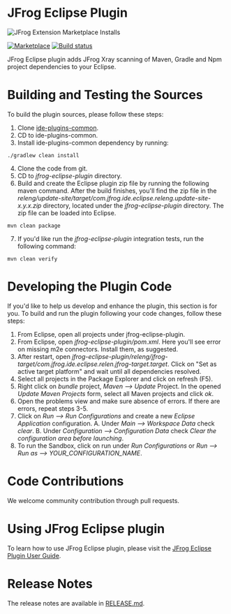 # JFrog Eclipse Plugin 

![JFrog Extension Marketplace Installs](https://img.shields.io/eclipse-marketplace/dt/jfrog-eclipse-plugin?label=marketplace%20installs&style=for-the-badge)

[![Marketplace](https://img.shields.io/badge/marketplace-eclipse-blue)](https://marketplace.eclipse.org/content/jfrog-eclipse-plugin)
[![Build status](https://ci.appveyor.com/api/projects/status/3x4apxgugex3b4hp?svg=true)](https://ci.appveyor.com/project/jfrog-ecosystem/jfrog-eclipse-plugin)


JFrog Eclipse plugin adds JFrog Xray scanning of Maven, Gradle and Npm project dependencies to your Eclipse.

# Building and Testing the Sources

To build the plugin sources, please follow these steps:
1. Clone [ide-plugins-common](https://github.com/jfrog/ide-plugins-common).
2. CD to ide-plugins-common.
3. Install ide-plugins-common dependency by running:
```
./gradlew clean install
```
4. Clone the code from git.
5. CD to *jfrog-eclipse-plugin* directory.
6. Build and create the Eclipse plugin zip file by running the following maven command.
After the build finishes, you'll find the zip file in the *releng/update-site/target/com.jfrog.ide.eclipse.releng.update-site-x.y.x.zip* directory, located under the *jfrog-eclipse-plugin* directory.
The zip file can be loaded into Eclipse.
```
mvn clean package
```
7. If you'd like run the *jfrog-eclipse-plugin* integration tests, run the following command:
```
mvn clean verify
```

# Developing the Plugin Code
If you'd like to help us develop and enhance the plugin, this section is for you.
To build and run the plugin following your code changes, follow these steps:

1. From Eclipse, open all projects under jfrog-eclipse-plugin.
2. From Eclipse, open *jfrog-eclipse-plugin/pom.xml*. Here you'll see error on missing m2e connectors. Install them, as suggested.
3. After restart, open *jfrog-eclipse-plugin/releng/jfrog-target/com.jfrog.ide.eclipse.relen.jfrog-target.target*. Click on "Set as active target platform" and wait until all dependencies resolved.
4. Select all projects in the Package Explorer and click on refresh (F5).
5. Right click on *bundle* project, *Maven --> Update* Project. In the opened *Update Maven Projects* form, select all Maven projects and click *ok*.
6. Open the problems view and make sure absence of errors. If there are errors, repeat steps 3-5.
7. Click on *Run --> Run Configurations* and create a new *Eclipse Application* configuration.
	A. Under *Main --> Workspace Data* check *clear*. 
	B. Under *Configuration --> Configuration Data* check *Clear the configuration area before launching*.
8. To run the Sandbox, click on run under *Run Configurations* or *Run --> Run as --> YOUR_CONFIGURATION_NAME*.

# Code Contributions
We welcome community contribution through pull requests.

# Using JFrog Eclipse plugin
To learn how to use JFrog Eclipse plugin, please visit the [JFrog Eclipse Plugin User Guide](https://www.jfrog.com/confluence/display/XRAY/IDE+Integration).

# Release Notes
The release notes are available in [RELEASE.md](RELEASE.md).
